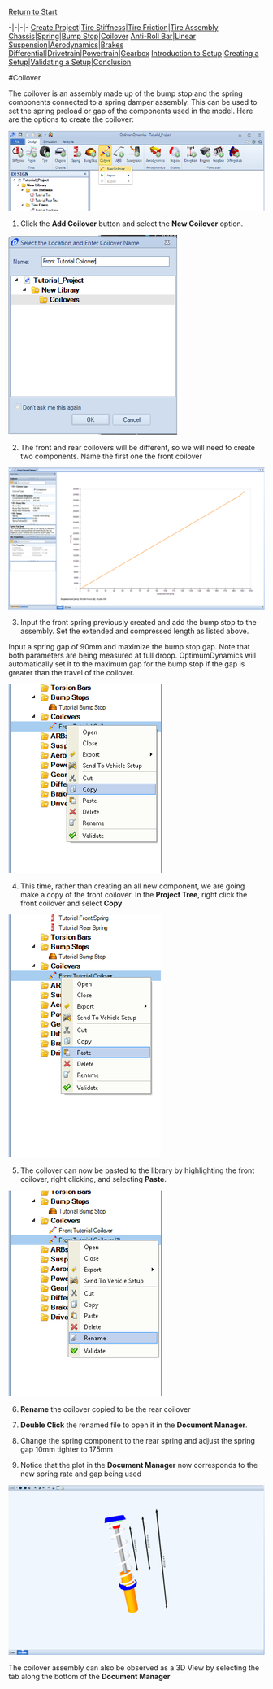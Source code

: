 [Return to Start](1_Tutorial_1.md)

-|-|-|-
[Create Project](2_Create_Project.md)|[Tire Stiffness](3_Tire_Stiffness.md)|[Tire Friction](4_Tire_Friction.md)|[Tire Assembly](5_TireAssy.md)
[Chassis](6_Chassis.md)|[Spring](7_Spring.md)|[Bump Stop](8_BumpStop.md)|[Coilover](9_Coilover.md)
[Anti-Roll Bar](10_ARB.md)|[Linear Suspension](11_LinearSus.md)|[Aerodynamics](12_Aero.md)|[Brakes](13_Brakes.md)
[Differential](14_Diff.md)|[Drivetrain](15_DT.md)|[Powertrain](16_Powertrain.md)|[Gearbox](17_Gearbox.md)
[Introduction to Setup](18_Setupintro.md)|[Creating a Setup](19_Setup.md)|[Validating a Setup](20_ValidateSetup.md)|[Conclusion](21_Conclusion.md)

#Coilover

The coilover is an assembly made up of the bump stop and the spring components connected to a spring damper assembly.  This can be used to set the spring preload or gap of the components used in the model.  Here are the options to create the coilover:

![Add Coilover](../img/new_coilover.png)

1) Click the __Add Coilover__ button and select the __New Coilover__ option.

![Name Coilover](../img/name_coilover.png)

2) The front and rear coilovers will be different, so we will need to create two components.  Name the first one the front coilover

![Coilover Param](../img/coilover_param.png)

3) Input the front spring previously created and add the bump stop to the assembly.  Set the extended and compressed length as listed above.  

Input a spring gap of 90mm and maximize the bump stop gap.  Note that both parameters are being measured at full droop.  OptimumDynamics will automatically set it to the maximum gap for the bump stop if the gap is greater than the travel of the coilover.

![Copy Interface](../img/copy_coil.png)

4) This time, rather than creating an all new component, we are going make a copy of the front coilover.  In the __Project Tree__, right click the front coilover and select __Copy__

![Paste Coilover](../img/paste_coil.png)

5) The coilover can now be pasted to the library by highlighting the front coilover, right clicking, and selecting __Paste__.

![Rename Coilover](../img/coil_rename.PNG)

6) __Rename__ the coilover copied to be the rear coilover

7) __Double Click__ the renamed file to open it in the __Document Manager__.

8) Change the spring component to the rear spring and adjust the spring gap 10mm tighter to 175mm

9) Notice that the plot in the __Document Manager__ now corresponds to the new spring rate and gap being used

![3D Coil](../img/3D_coil.png)

The coilover assembly can also be observed as a 3D View by selecting the tab along the bottom of the __Document Manager__